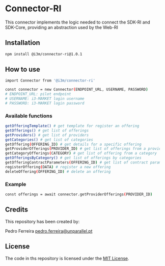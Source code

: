 # Connector-RI

This connector implements the logic needed to connect the SDK-RI and SDK-Core, providing an abstraction used by the Web-RI

## Installation

```bash
npm install @i3m/connector-ri@1.0.1
```

## How to use

```bash
import Connector from '@i3m/connector-ri'

const connector = new Connector(ENDPOINT_URL, USERNAME, PASSWORD) 
# ENDPOINT_URL: pilot endpoint
# USERNAME: i3-MARKET login username
# PASSWORD: i3-MARKET login password
```

### Available functions
````bash
getOfferingTemplate() # get template for register an offering
getOfferings() # get list of offerings
getProviders() # get list of providers
getCategories() # get list of categories
getOffering(OFFERING_ID) # get details for a specific offering
getProviderOfferings(PROVIDER_ID) # get list of offerings from a provider
getCategoryOfferings(CATEGORY) # get list of offering from a category
getOfferingsByCategory() # get list of offerings by categories
getOfferingContractParameters(OFFERING_ID) # get list of contract parameters from a specific category
registerOffering(DATA) # register a new offering
deleteOffering(OFFERING_ID) # delete an offering
````

### Example

````bash
const offerings = await connector.getProviderOfferings(PROVIDER_ID)
````


## Credits
This repository has been created by:

Pedro Ferreira [pedro.ferreira@unparallel.pt](mailto:marcio.mateus@unparallel.pt)

## License
The code in ths repository is licensed under the [MIT License](https://opensource.org/licenses/MIT).
